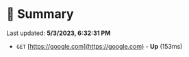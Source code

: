 # 📖 Summary
Last updated: **5/3/2023, 6:32:31 PM**

- `GET` [https://google.com](https://google.com) - **Up** (153ms)
